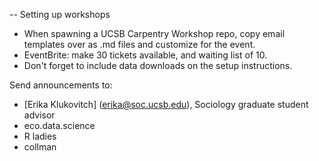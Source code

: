 -- Setting up workshops
* When spawning a UCSB Carpentry Workshop repo, copy email templates over as .md files and customize for the event.
* EventBrite:  make 30 tickets available, and waiting list of 10.
* Don't forget to include data downloads on the setup instructions.

Send announcements to:
* [Erika Klukovitch] (erika@soc.ucsb.edu), Sociology graduate student advisor
* eco.data.science
* R ladies
* collman
